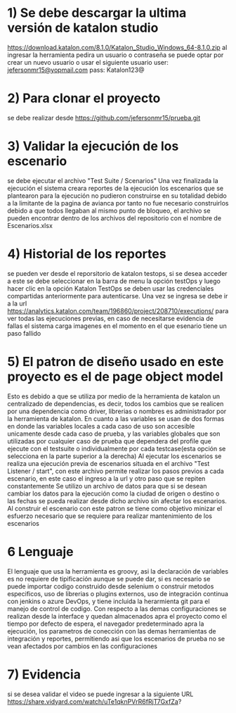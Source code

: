 # 1) Se debe descargar la ultima versión de katalon studio 
https://download.katalon.com/8.1.0/Katalon_Studio_Windows_64-8.1.0.zip
al ingresar la herramienta pedira un usuario o contraseña se puede optar por crear un nuevo usuario o usar el siguiente usuario
user: jefersonmr15@yopmail.com
pass: Katalon123@

# 2) Para clonar el proyecto 
se debe realizar desde https://github.com/jefersonmr15/prueba.git

# 3) Validar la ejecución de los escenario 
 se debe ejecutar el archivo "Test Suite / Scenarios"
 Una vez finalizada la ejecución el sistema creara reportes de la ejecución
 los escenarios que se plantearon para la ejecución no pudieron construirse en su totalidad debido a la limitante de la pagina de avianca
 por tanto no fue necesario construirlos debido a que todos llegaban al mismo punto de bloqueo, el archivo se pueden encontrar dentro de
 los archivos del repositorio con el nombre de Escenarios.xlsx

 
# 4) Historial de los reportes 
se pueden ver desde el reporsitorio de katalon testops, si se desea acceder a este se debe seleccionar en la barra de menu la opción 
testOps y luego hacer clic en la opción Katalon TestOps se deben usar las credenciales compartidas anteriormente para autenticarse.
Una vez se ingresa se debe ir a la url https://analytics.katalon.com/team/196860/project/208710/executions/ para ver todas las ejecuciones 
previas, en caso de necesitarse evidencia de fallas el sistema carga imagenes en el momento en el que esenario tiene un paso fallido

# 5) El patron de diseño usado en este proyecto es el de page object model 
Esto es debido a que se utiliza por medio de la herramienta de katalon un centralizado de dependencias, es decir,
todos los cambios que se realicen por una dependencia como driver, librerias o nombres es administrador por la herramienta de katalon. 
En cuanto a las variables se usan de dos formas en donde las variables locales a cada caso de uso son accesible unicamente desde cada 
caso de prueba, y las variables globales que son utilizadas por cualquier caso de prueba que dependera del profile que ejecute con el 
testsuite o individualmente por cada testcase(esta opción se selecciona en la parte superior a la derecha)
Al ejecutar los escenarios se realiza una ejecución previa de escenarios situada en el archivo "Test Listener / start", con este archivo 
permite realizar los pasos previos a cada escenario, en este caso el ingreso a la url y otro paso que se repiten constantemente
Se utilizo un archivo de datos para que si se desean cambiar los datos para la ejecución como la ciudad de origen o destino o las fechas 
se pueda realizar desde dicho archivo sin afectar los escenarios. Al construir el escenario con este patron se tiene como objetivo minizar 
el esfuerzo necesario que se requiere para realizar mantenimiento de los escenarios

# 6 Lenguaje
El lenguaje que usa la herramienta es groovy, asi la declaración de variables es no requiere de tipificación aunque se puede dar, si es 
necesario se puede importar codigo construido desde selenium o construir metodos especificos, uso de librerias o plugins externos, uso de
integración continua con jenkins o azure DevOps, y tiene incluida la herarmienta git para el manejo de control de codigo. Con respecto a 
las demas configuraciones se realizan desde la interface y quedan almacenados apra el proyecto como el tiempo por defecto de espera, el navegador 
predeterminado apra la ejecución, los parametros de conección con las demas herramientas de integración y reportes, permitiendo asi que los escenarios 
de prueba no se vean afectados por cambios en las configuraciones

# 7) Evidencia
 si se desea validar el video se puede ingresar a la siguiente URL https://share.vidyard.com/watch/uTe1qknPVrR6fRjT7GxfZa?
